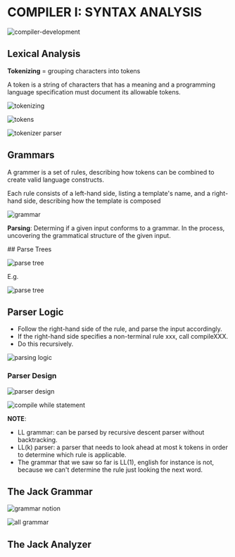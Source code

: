 # COMPILER I: SYNTAX ANALYSIS

![compiler-development](./img/compiler-development.png)

## Lexical Analysis

**Tokenizing** = grouping characters into tokens

A token is a string of characters that has a meaning and a programming language specification must document its allowable tokens.

![tokenizing](./img/tokenizing.png)

![tokens](./img/token.png)

![tokenizer parser](./img/tokenizerTest.png)

## Grammars

A grammer is a set of rules, describing how tokens can be combined to create valid language constructs. 

Each rule consists of a left-hand side, listing a template's name, and a right-hand side, describing how the template is composed

![grammar](./img/grammar.png)

**Parsing**: Determing if a given input conforms to a grammar. In the process, uncovering the grammatical structure of the given input.

## Parse Trees

![parse tree](./img/parse-tree.png)

E.g. 

![parse tree](./img/parse-tree-example.png)

## Parser Logic

- Follow the right-hand side of the rule, and parse the input accordingly.
- If the right-hand side specifies a non-terminal rule xxx, call compileXXX.
- Do this recursively.

![parsing logic](./img/parsing-logic.png)

### Parser Design

![parser design](./img/parser-design.png)

![compile while statement](./img/compilewhile.png)

**NOTE**: 

- LL grammar: can be parsed by recursive descent parser without backtracking.
- LL(k) parser: a parser that needs to look ahead at most k tokens in order to determine which rule is applicable.
- The grammar that we saw so far is LL(1), english for instance is not, because we can't determine the rule just looking the next word.

## The Jack Grammar

![grammar notion](./img/grammar-notion.png)

![all grammar](./img/all-grammar.png)

## The Jack Analyzer

